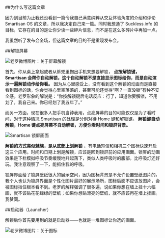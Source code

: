 ##为什么写这篇文章

因为到目前为止我还没看到一篇令我自己满意纯粹从交互体验角度的介绍和评论 Smartisan OS 的文章，所以我决定自己来一篇。同时我想通了 Suckless.info 的目标，它存在的目的是让你少读一些碎片信息，而不是在这么多碎片中再加一点。

我虽然听了发布会全场，但这篇文章的目的不是重现发布会，

##解锁屏幕

![老罗微博图片：关于屏幕解锁](http://ww4.sinaimg.cn/mw690/61c921e5jw1e2ybkadqoxj.jpg)

首先，你从桌上拿起或者从裤兜里掏出手机来想要解锁， **点按解锁键，Smartisan 会帮你自动解锁，这个自动解锁不是直接显示图标给你，而是自动演示一遍解锁动作给你看。** 因为从心里感受上，没有看到这个解锁的动画而是直接看到图标的话，你会觉得心里空落落的，甚至可能还觉得“啊？一直没锁”有种不安全感。老罗形象的解说是：“你按解锁键后电话反应：行了，知道你要解锁，不用划了，我自己来。你已经划了我五年了。”

而另一方面，现在很多人把手机当钟表用，点亮屏幕的目的可能仅仅是为了看时间，对于这种情况 Smartisan 的处理是分别对待 Home 键和解锁键。 **解锁键自动解锁，Home 键点亮屏幕不自动解锁，方便你看时间和锁屏背景。**

![Smartisan 锁屏画面](http://p1.zhimg.com/0d/c3/0dc38df7afb2077044b87181602ece93_m.jpg)

**解锁的方式类似魅族，是从底部上划解锁** ，有电话短信和相机三个图标快速开启这三个应用。时间和日期上划是解锁，应该是回到锁屏前的应用画面。锁屏的动画效果是下栏模拟呼吸节奏缓慢地升起落下，类似人类呼吸时的腹部，比呼吸灯还好玩。我注意观察了一下，能抓住我的呼吸。

锁屏界面给了锁屏壁纸很大的展示空间，因为图标背景是不允许设置壁纸图片的。我个人也认为锁屏界面是个性化图片最好的展示场所，图标后面不应该放图片，会被图标挡住根本看不到。老罗的解释强调了很多遍，说如果你想在墙上挂十六幅画，就不该贴花花绿绿的壁纸；如果你想贴漂亮的壁纸，就不应该再在墙上挂画。我赞同。

##启动器（Launcher）

解锁后你首先要用到的就是启动器——也就是一堆图标让你选的画面。

![老罗微博图片：关于图标](http://ww1.sinaimg.cn/mw690/61c921e5jw1e2tp3zf8m6j.jpg)

